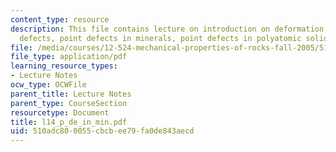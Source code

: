 ```yaml
---
content_type: resource
description: This file contains lecture on introduction on deformation mechanism maps,
  defects, point defects in minerals, point defects in polyatomic solids and bibliography.
file: /media/courses/12-524-mechanical-properties-of-rocks-fall-2005/510adc800055cbcbee79fa0de843aecd_l14_p_de_in_min.pdf
file_type: application/pdf
learning_resource_types:
- Lecture Notes
ocw_type: OCWFile
parent_title: Lecture Notes
parent_type: CourseSection
resourcetype: Document
title: l14_p_de_in_min.pdf
uid: 510adc80-0055-cbcb-ee79-fa0de843aecd
---
```

